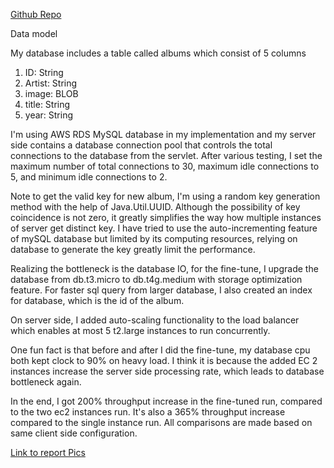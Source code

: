 [Github Repo](https://github.com/XiaoweiZhang-0/CS6650NEU/tree/main/A2)

Data model

My database includes a table called albums which consist of 5 columns

1. ID: String
2. Artist: String
3. image: BLOB
4. title: String
5. year: String

I'm using AWS RDS MySQL database in my implementation and my server side contains a database connection pool that controls the total connections to the database from the servlet. After various testing, I set the maximum number of total connections to 30, maximum idle connections to 5, and minimum idle connections to 2.

Note to get the valid key for new album, I'm using a random key generation method with the help of Java.Util.UUID. Although the possibility of key coincidence is not zero, it greatly simplifies the way how multiple instances of server get distinct key. I have tried to use the auto-incrementing feature of mySQL database but limited by its computing resources, relying on database to generate the key greatly limit the performance. 

Realizing the bottleneck is the database IO, for the fine-tune, I upgrade the database from db.t3.micro to db.t4g.medium with storage optimization feature. For faster sql query from larger database, I also created an index for database, which is the id of the album. 

On server side, I added auto-scaling functionality to the load balancer which enables at most 5 t2.large instances to run concurrently. 

One fun fact is that before and after I did the fine-tune, my database cpu both kept clock to 90% on heavy load. I think it is because the added EC 2 instances increase the server side processing rate, which leads to database bottleneck again.

In the end, I got 200% throughput increase in the fine-tuned run, compared to the two ec2 instances run. It's also a 365% throughput increase compared to the single instance run. All comparisons are made based on same client side configuration. 

[Link to report Pics](https://drive.google.com/drive/folders/1FUMq_2ZfUO3XnT8SbmgBsK-U5UaMjQY2?usp=sharing)

